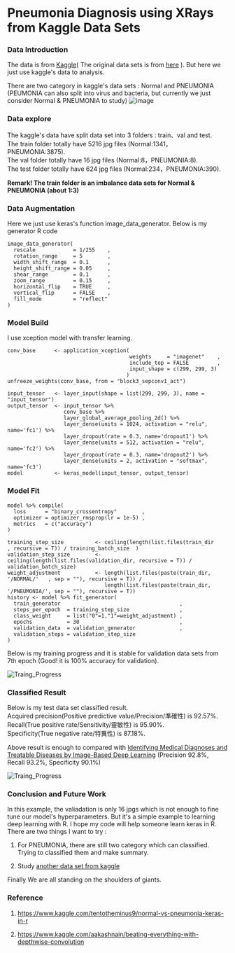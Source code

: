 Pneumonia Diagnosis using XRays from Kaggle Data Sets
===============
<h3 id="Introduction"> Data Introduction </h3>

The data is from [Kaggle](https://www.kaggle.com/paultimothymooney/chest-xray-pneumonia)( The original data sets is from [here](https://data.mendeley.com/datasets/rscbjbr9sj/2) ). But here we just use kaggle's data to analysis.

There are two category in kaggle's data sets : Normal and PNEUMONIA (PEUMONIA can also split into virus and bacteria, but currently we just consider Normal & PNEUMONIA to study)
![image](https://github.com/fr407041/Pneumonia-Diagnosis-using-XRays/blob/master/image/2category.png)

<h3> Data explore </h3>
The kaggle's data have split data set into 3 folders : train、val and test.
<br>The train folder totally have 5216 jpg files (Normal:1341，PNEUMONIA:3875).
<br>The val folder totally have 16 jpg files (Normal:8，PNEUMONIA:8).
<br>The test folder totally have 624 jpg files (Normal:234，PNEUMONIA:390).

**Remark\! The train folder is an imbalance data sets for Normal & PNEUMONIA (about 1:3)**
<h3> Data Augmentation </h3>
Here we just use keras's function image_data_generator. Below is my generator R code

```
image_data_generator(
  rescale            = 1/255    ,
  rotation_range     = 5        ,
  width_shift_range  = 0.1      ,
  height_shift_range = 0.05     ,
  shear_range        = 0.1      ,
  zoom_range         = 0.15     ,
  horizontal_flip    = TRUE     ,
  vertical_flip      = FALSE    ,
  fill_mode          = "reflect"
)
```

<h3> Model Build </h3>
I use xception model with transfer learning.

```
conv_base      <- application_xception(
                                       weights     = "imagenet"    ,
                                       include_top = FALSE         ,
                                       input_shape = c(299, 299, 3)
                                      )
unfreeze_weights(conv_base, from = "block3_sepconv1_act")   

input_tensor   <- layer_input(shape = list(299, 299, 3), name = "input_tensor")
output_tensor  <- input_tensor %>%
                  conv_base %>% 
                  layer_global_average_pooling_2d() %>%
                  layer_dense(units = 1024, activation = "relu", name='fc1') %>% 
                  layer_dropout(rate = 0.3, name='dropout1') %>%
                  layer_dense(units = 512, activation = "relu", name='fc2') %>% 
                  layer_dropout(rate = 0.3, name='dropout2') %>%
                  layer_dense(units = 2, activation = "softmax", name='fc3')
model          <- keras_model(input_tensor, output_tensor)
```

<h3> Model Fit </h3>

```
model %>% compile(
  loss      = "binary_crossentropy"        ,
  optimizer = optimizer_rmsprop(lr = 1e-5) ,
  metrics   = c("accuracy")
)

training_step_size          <- ceiling(length(list.files(train_dir     , recursive = T)) / training_batch_size  )
validation_step_size        <- ceiling(length(list.files(validation_dir, recursive = T)) / validation_batch_size)
weight_adjustment           <- length(list.files(paste(train_dir, '/NORMAL/'   , sep = ""), recursive = T)) / 
                               length(list.files(paste(train_dir, '/PNEUMONIA/', sep = ""), recursive = T))
history <- model %>% fit_generator(
  train_generator                                      ,
  steps_per_epoch  = training_step_size                ,
  class_weight     = list("0"=1,"1"=weight_adjustment) ,
  epochs           = 30                                ,
  validation_data  = validation_generator              ,
  validation_steps = validation_step_size
)
```
Below is my training progress and it is stable for validation data sets from 7th epoch (Good! it is 100% accuracy for validation).

![Traing_Progress](https://github.com/fr407041/Pneumonia-Diagnosis-using-XRays/blob/master/image/training%20Progress.png)

<h3> Classified Result </h3>
Below is my test data set classified result. 
<br>Acquired precision(Positive predictive value/Precision/準確性) is 92.57%.
<br>Recall(True positive rate/Sensitivity/靈敏性) is 95.90%.
<br>Specificity(True negative rate/特異性) is 87.18%.

Above result is enough to compared with [Identifying Medical Diagnoses and Treatable Diseases by Image-Based Deep Learning](https://www.cell.com/cell/abstract/S0092-8674(18)30154-5) (Precision 92.8%, Recall 93.2%, Specificity 90.1%)

![Traing_Progress](https://github.com/fr407041/Pneumonia-Diagnosis-using-XRays/blob/master/image/test_classified_result.png)

<h3> Conclusion and Future Work </h3>
In this example, the valiadation is only 16 jpgs which is not enough to fine tune our model's hyperparameters. But it's a simple example to learning deep learning with R. I hope my code will help someone learn keras in R. 
<br> There are two things I want to try :

1. For PNEUMONIA, there are still two category which can classified. Trying to classified them and make summary.

2. Study [another data set from kaggle](https://www.kaggle.com/nih-chest-xrays/data) 

Finally We are all standing on the shoulders of giants.

<h3> Reference </h3>

1. https://www.kaggle.com/tentotheminus9/normal-vs-pneumonia-keras-in-r

2. https://www.kaggle.com/aakashnain/beating-everything-with-depthwise-convolution
